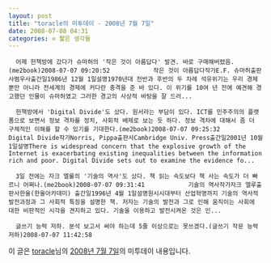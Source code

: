 ```yaml
---
layout: post
title: "toracle의 미투데이 - 2008년 7월 7일"
date: 2008-07-08 04:31
categories: ⊙ 짧은 생각들
---
```



    
      어제 헌책방에 갔다가 슈마허의 '작은 것이 아름답다' 발견. 바로 구매해버렸음.(me2book)2008-07-07 09:20:52            작은 것이 아름답다작가E.F. 슈마허출판사범우사출간일1986년 12월 1일설명1970년대 전반과 후반의 두 차례 석유위기는 우리 경제뿐만 아니라 전세계의 경제에 커다란 충격을 준 바 있다. 이 위기를 10여 년 전에 예견해 경고했던 인물이 슈마허였고 그러한 경고의 사상적 바탕을 잘 드러...

      헌책방에서 'Digital Divide'도 샀다. 원서라는 부담이 있다. ICT를 민주주의의 플랫폼으로 보면서 정보 격차를 정치, 사회적 배제로 보는 듯 하다. 정보 격차에 대해서 좀 더 구체적인 이해를 할 수 있기를 기대한다.(me2book)2008-07-07 09:25:32            Digital Divide작가Norris, Pippa출판사Cambridge Univ. Press출간일2001년 10월 1일설명There is widespread concern that the explosive growth of the Internet is exacerbating existing inequalities between the information rich and poor. Digital Divide sets out to examine the evidence fo...

      3일 전에는 자크 엘룰의 '기술의 역사'도 샀다. 책 읽는 속도보다 책 사는 속도가 더 빠르니 어쩌나.(me2book)2008-07-07 09:31:41            기술의 역사작가자크 엘루출판사한울(한울아카데미) 출간일1996년 4월 1일설명원시시대부터 산업혁명까지 기술의 역사적 발전과정과 그 사회적 특징을 설명한 책. 저자는 기술의 발전과 그로 인해 움직이는 사회에 대한 비판적인 시각을 견지하고 있다. 기술을 이용하고 발전시켜온 것은 인...

      글쓰기 능력 저하. 분석 보고서 써야 하는데 5줄 이상으로는 못쓰겠다.(글쓰기 작문 능력 저하)2008-07-07 11:42:58

    
    

이 글은 [toracle](http://me2day.net/toracle)님의 [2008년 7월 7일](http://me2day.net/toracle/2008/07/07#00:20:52)의 미투데이 내용입니다.


   
       
